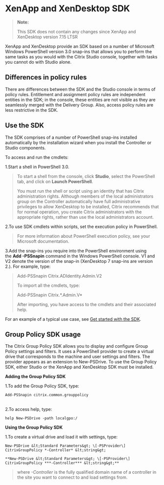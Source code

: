 # XenApp and XenDesktop SDK

> **Note:**
> 
> This SDK does not contain any changes since XenApp and XenDesktop version 7.15 LTSR

XenApp and XenDesktop provide an SDK based on a number of Microsoft
Windows PowerShell version 3.0 snap-ins that allows you to perform the
same tasks as you would with the Citrix Studio console, together with
tasks you cannot do with Studio alone.

## Differences in policy rules

There are differences between the SDK and the Studio console in terms of
policy rules. Entitlement and assignment policy rules are independent
entities in the SDK; in the console, these entities are not visible as
they are seamlessly merged with the Delivery Group. Also, access policy
rules are less restrictive in the SDK.

## Use the SDK

The SDK comprises of a number of PowerShell snap-ins installed
automatically by the installation wizard when you install the Controller
or Studio components.

To access and run the cmdlets:

1.Start a shell in PowerShell 3.0.

> To start a shell from the console, click **Studio**, select the
> PowerShell tab, and click on **Launch PowerShell**.
>
> You must run the shell or script using an identity that has Citrix
> administration rights. Although members of the local administrators
> group on the Controller automatically have full administrative
> privileges to allow XenDesktop to be installed, Citrix recommends that
> for normal operation, you create Citrix administrators with the
> appropriate rights, rather than use the local administrators account.

2.To use SDK cmdlets within scripts, set the execution policy in PowerShell.

> For more information about PowerShell execution policy, see your
> Microsoft documentation.

3.Add the snap-ins you require into the PowerShell environment using
    the **Add -PSSnapin** command in the Windows PowerShell console. V1
    and V2 denote the version of the snap-in (XenDesktop 7 snap-ins are version 2.). For example, type:

> Add-PSSnapin Citrix.ADIdentity.Admin.V2
>
> To import all the cmdlets, type:
>
> Add-PSSnapin Citrix.\*.Admin.V\*
>
> After importing, you have access to the cmdlets and their associated
> help.

For an example of a typical use case, see [Get started with the
SDK](./getting-started.md).

## Group Policy SDK usage

The Citrix Group Policy SDK allows you to display and configure Group
Policy settings and filters. It uses a PowerShell provider to create a
virtual drive that corresponds to the machine and user settings and
filters. The provider appears as an extension to New-PSDrive. To use the
Group Policy SDK, either Studio or the XenApp and XenDesktop SDK must be
installed.

**Adding the Group Policy SDK**

1.To add the Group Policy SDK, type:

```
Add-PSSnapin citrix.common.grouppolicy
```
<br>          
2.To access help, type:

```
help New-PSDrive -path localgpo:/
```

**Using the Group Policy SDK**

1.To create a virtual drive and load it with settings, type:

```  
New-PSDrive &lt;Standard Parameters&gt; \[-PSProvider\]
CitrixGroupPolicy *-Controller* &lt;string&gt;
```

```
**New-PSDrive &lt;Standard Parameters&gt; \[-PSProvider\]
CitrixGroupPolicy ***-Controller*** &lt;string&gt;**
```

> where *-Controller* is the fully qualified domain name of a controller
> in the site you want to connect to and load settings from.
